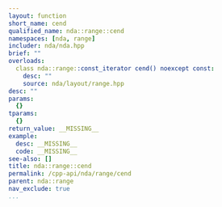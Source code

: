 ```yaml
---
layout: function
short_name: cend
qualified_name: nda::range::cend
namespaces: [nda, range]
includer: nda/nda.hpp
brief: ""
overloads:
  class nda::range::const_iterator cend() noexcept const:
    desc: ""
    source: nda/layout/range.hpp
desc: ""
params:
  {}
tparams:
  {}
return_value: __MISSING__
example:
  desc: __MISSING__
  code: __MISSING__
see-also: []
title: nda::range::cend
permalink: /cpp-api/nda/range/cend
parent: nda::range
nav_exclude: true
...
```



